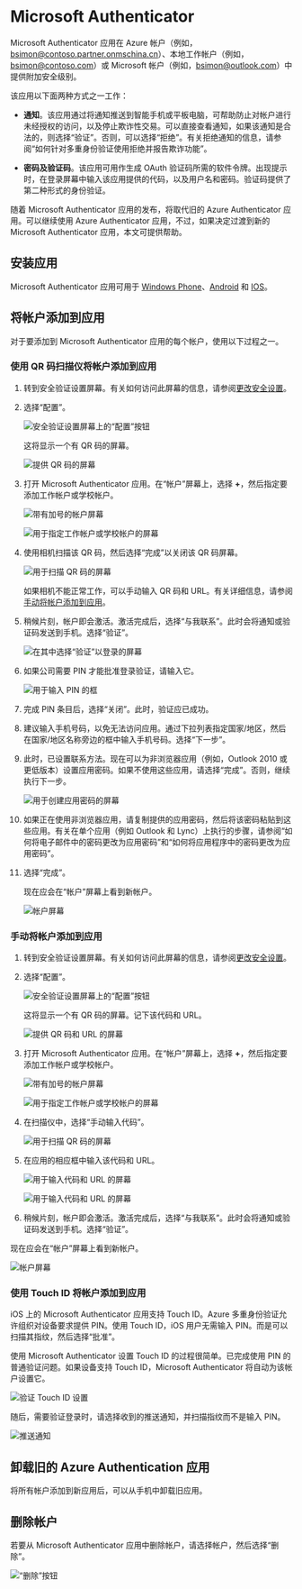 <properties
	pageTitle="手机版 Microsoft Authenticator 应用 | Azure"
	description="了解如何升级到最新版本的 Azure Authenticator。"
	services="multi-factor-authentication"
	documentationCenter=""
	authors="billmath"
	manager="femila"
	editor="curtland"/>

<tags
	ms.service="multi-factor-authentication"
	ms.workload="identity"
	ms.tgt_pltfrm="na"
	ms.devlang="na"
	ms.topic="article"
	ms.date="08/22/2016"
	wacn.date="10/19/2016"
	ms.author="kgremban"/>  


# Microsoft Authenticator

Microsoft Authenticator 应用在 Azure 帐户（例如，bsimon@contoso.partner.onmschina.cn）、本地工作帐户（例如，bsimon@contoso.com）或 Microsoft 帐户（例如，bsimon@outlook.com）中提供附加安全级别。

该应用以下面两种方式之一工作：

- **通知**。该应用通过将通知推送到智能手机或平板电脑，可帮助防止对帐户进行未经授权的访问，以及停止欺诈性交易。可以直接查看通知，如果该通知是合法的，则选择“验证”。否则，可以选择“拒绝”。有关拒绝通知的信息，请参阅“如何针对多重身份验证使用拒绝并报告欺诈功能”。

- **密码及验证码**。该应用可用作生成 OAuth 验证码所需的软件令牌。出现提示时，在登录屏幕中输入该应用提供的代码，以及用户名和密码。验证码提供了第二种形式的身份验证。

随着 Microsoft Authenticator 应用的发布，将取代旧的 Azure Authenticator 应用。可以继续使用 Azure Authenticator 应用，不过，如果决定过渡到新的 Microsoft Authenticator 应用，本文可提供帮助。

## 安装应用

Microsoft Authenticator 应用可用于 [Windows Phone](http://go.microsoft.com/fwlink/?Linkid=825071)、[Android](http://go.microsoft.com/fwlink/?Linkid=825072) 和 [IOS](http://go.microsoft.com/fwlink/?Linkid=825073)。

## 将帐户添加到应用

对于要添加到 Microsoft Authenticator 应用的每个帐户，使用以下过程之一。

### 使用 QR 码扫描仪将帐户添加到应用

1. 转到安全验证设置屏幕。有关如何访问此屏幕的信息，请参阅[更改安全设置](/documentation/articles/multi-factor-authentication-end-user-manage-settings/)。

2. 选择“配置”。

	![安全验证设置屏幕上的“配置”按钮](./media/multi-factor-authentication-azure-authenticator/azureauthe.png)  


	这将显示一个有 QR 码的屏幕。

	![提供 QR 码的屏幕](./media/multi-factor-authentication-azure-authenticator/barcode2.png)  


3. 打开 Microsoft Authenticator 应用。在“帐户”屏幕上，选择 **+**，然后指定要添加工作帐户或学校帐户。

	![带有加号的帐户屏幕](./media/multi-factor-authentication-azure-authenticator/addaccount3.png)  


	![用于指定工作帐户或学校帐户的屏幕](./media/multi-factor-authentication-end-user-first-time-mobile-app/scan.png)  


4. 使用相机扫描该 QR 码，然后选择“完成”以关闭该 QR 码屏幕。

	![用于扫描 QR 码的屏幕](./media/multi-factor-authentication-end-user-first-time-mobile-app/scan2.png)  


	如果相机不能正常工作，可以手动输入 QR 码和 URL。有关详细信息，请参阅[手动将帐户添加到应用](#add-an-account-to-the-app-manually)。

5. 稍候片刻，帐户即会激活。激活完成后，选择“与我联系”。此时会将通知或验证码发送到手机。选择“验证”。

	![在其中选择“验证”以登录的屏幕](./media/multi-factor-authentication-end-user-first-time-mobile-app/verify.png)  


6. 如果公司需要 PIN 才能批准登录验证，请输入它。

	![用于输入 PIN 的框](./media/multi-factor-authentication-end-user-first-time-mobile-app/scan3.png)  


7. 完成 PIN 条目后，选择“关闭”。此时，验证应已成功。
8. 建议输入手机号码，以免无法访问应用。通过下拉列表指定国家/地区，然后在国家/地区名称旁边的框中输入手机号码。选择“下一步”。
9. 此时，已设置联系方法。现在可以为非浏览器应用（例如，Outlook 2010 或更低版本）设置应用密码。如果不使用这些应用，请选择“完成”。否则，继续执行下一步。

	![用于创建应用密码的屏幕](./media/multi-factor-authentication-end-user-first-time-mobile-app/step4.png)  


10. 如果正在使用非浏览器应用，请复制提供的应用密码，然后将该密码粘贴到这些应用。有关在单个应用（例如 Outlook 和 Lync）上执行的步骤，请参阅“如何将电子邮件中的密码更改为应用密码”和“如何将应用程序中的密码更改为应用密码”。
11. 选择“完成”。

	现在应会在“帐户”屏幕上看到新帐户。

	![帐户屏幕](./media/multi-factor-authentication-azure-authenticator/accounts.png)  


### 手动将帐户添加到应用

1. 转到安全验证设置屏幕。有关如何访问此屏幕的信息，请参阅[更改安全设置](/documentation/articles/multi-factor-authentication-end-user-manage-settings/)。

2. 选择“配置”。

	![安全验证设置屏幕上的“配置”按钮](./media/multi-factor-authentication-azure-authenticator/azureauthe.png)  


	这将显示一个有 QR 码的屏幕。记下该代码和 URL。

	![提供 QR 码和 URL 的屏幕](./media/multi-factor-authentication-azure-authenticator/barcode2.png)  


3. 打开 Microsoft Authenticator 应用。在“帐户”屏幕上，选择 **+**，然后指定要添加工作帐户或学校帐户。

	![带有加号的帐户屏幕](./media/multi-factor-authentication-azure-authenticator/addaccount3.png)  


	![用于指定工作帐户或学校帐户的屏幕](./media/multi-factor-authentication-end-user-first-time-mobile-app/scan.png)  


4. 在扫描仪中，选择“手动输入代码”。

	![用于扫描 QR 码的屏幕](./media/multi-factor-authentication-end-user-first-time-mobile-app/scan2.png)  


5. 在应用的相应框中输入该代码和 URL。

	![用于输入代码和 URL 的屏幕](./media/multi-factor-authentication-azure-authenticator/manual.png)  


	![用于输入代码和 URL 的屏幕](./media/multi-factor-authentication-end-user-first-time-mobile-app/addaccount2.png)  


6. 稍候片刻，帐户即会激活。激活完成后，选择“与我联系”。此时会将通知或验证码发送到手机。选择“验证”。

现在应会在“帐户”屏幕上看到新帐户。

![帐户屏幕](./media/multi-factor-authentication-azure-authenticator/accounts.png)  


### 使用 Touch ID 将帐户添加到应用

iOS 上的 Microsoft Authenticator 应用支持 Touch ID。Azure 多重身份验证允许组织对设备要求提供 PIN。使用 Touch ID，iOS 用户无需输入 PIN。而是可以扫描其指纹，然后选择“批准”。

使用 Microsoft Authenticator 设置 Touch ID 的过程很简单。已完成使用 PIN 的普通验证问题。如果设备支持 Touch ID，Microsoft Authenticator 将自动为该帐户设置它。

![验证 Touch ID 设置](./media/multi-factor-authentication-azure-authenticator/touchid1.png)  


随后，需要验证登录时，请选择收到的推送通知，并扫描指纹而不是输入 PIN。

![推送通知](./media/multi-factor-authentication-azure-authenticator/touchid2.png)  


## 卸载旧的 Azure Authentication 应用

将所有帐户添加到新应用后，可以从手机中卸载旧应用。

## 删除帐户

若要从 Microsoft Authenticator 应用中删除帐户，请选择帐户，然后选择“删除”。

![“删除”按钮](./media/multi-factor-authentication-azure-authenticator/remove.png)  

<!---HONumber=Mooncake_1010_2016-->
